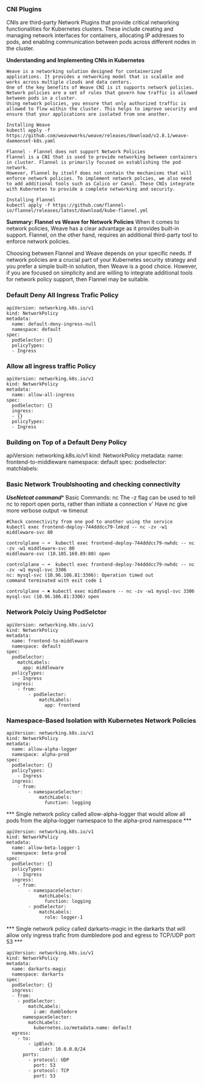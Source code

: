 
### CNI Plugins
CNIs are third-party Network Plugins that provide critical networking functionalities for Kubernetes clusters. These include creating and managing network interfaces for containers, allocating IP addresses to pods, and enabling communication between pods across different nodes in the cluster.

**Understanding and Implementing CNIs in Kubernetes**
```Weave - Helps enforcement of Network Policies
Weave is a networking solution designed for containerized applications. It provides a networking model that is scalable and works across multiple clouds and data centers.
One of the key benefits of Weave CNI is it supports network policies. Network policies are a set of rules that govern how traffic is allowed between pods in a cluster.
Using network policies, you ensure that only authorized traffic is allowed to flow within the cluster. This helps to improve security and ensure that your applications are isolated from one another.

Installing Weave
kubectl apply -f https://github.com/weaveworks/weave/releases/download/v2.8.1/weave-daemonset-k8s.yaml
```
```
Flannel - Flannel does not support Network Policies
Flannel is a CNI that is used to provide networking between containers in cluster. Flannel is primarily focused on establishing the pod network.
However, Flannel by itself does not contain the mechanisms that will enforce network policies. To implement network polcies, we also need to add additional tools such as Calico or Canal. These CNIs integrate with Kubernetes to provide a complete networking and security.

Installing Flannel
kubectl apply -f https://github.com/flannel-io/flannel/releases/latest/download/kube-flannel.yml
```

**Summary: Flannel vs Weave for Network Policies**
When it comes to network policies, Weave has a clear advantage as it provides built-in support. Flannel, on the other hand, requires an additional third-party tool to enforce network policies.

Choosing between Flannel and Weave depends on your specific needs. If network policies are a crucial part of your Kubernetes security strategy and you prefer a simple built-in solution, then Weave is a good choice. However, if you are focused on simplicity and are willing to integrate additional tools for network policy support, then Flannel may be suitable.

### Default Deny All Ingress Trafic Policy

```
apiVersion: networking.k8s.io/v1
kind: NetworkPolicy
metadata:
  name: default-deny-ingress-null
  namespace: default
spec:
  podSelector: {}
  policyTypes:
  - Ingress
```
### Allow all ingress traffic Policy
```
apiVersion: networking.k8s.io/v1
kind: NetworkPolicy
metadata:
  name: allow-all-ingress
spec:
  podSelector: {}
  ingress:
  - {}
  policyTypes:
  - Ingress
```
### Building on Top of a Default Deny Policy

apiVersion: networking.k8s.io/v1
kind: NetworkPolicy
metadata:
    name: frontend-to-middleware
    namespace: default
spec:
    podselector:
        matchlabels:


### Basic Network Troublshooting and checking connectivity
***UseNetcat command****
Basic Commands: 
nc 
The -z flag can be used to tell nc to report open ports, rather than initiate a connection
v' Have nc give more verbose output
-w timeout

```
#Check connectivity from one pod to another using the service
kubectl exec frontend-deploy-744dddcc79-lmkzd -- nc -zv -w1 middleware-svc 80

controlplane ~ ➜  kubectl exec frontend-deploy-744dddcc79-nwhdc -- nc -zv -w1 middleware-svc 80
middleware-svc (10.105.169.89:80) open

controlplane ~ ➜  kubectl exec frontend-deploy-744dddcc79-nwhdc -- nc -zv -w1 mysql-svc 3306
nc: mysql-svc (10.96.106.81:3306): Operation timed out
command terminated with exit code 1

controlplane ~ ✖ kubectl exec middleware -- nc -zv -w1 mysql-svc 3306
mysql-svc (10.96.106.81:3306) open
```
### Network Polciy Using PodSelctor

```
apiVersion: networking.k8s.io/v1
kind: NetworkPolicy
metadata:
  name: frontend-to-middleware
  namespace: default
spec:
  podSelector:
    matchLabels:
      app: middleware
  policyTypes:
    - Ingress
  ingress:
    - from:
        - podSelector:
            matchLabels:
              app: frontend
```

### Namespace-Based Isolation with Kubernetes Network Policies


```
apiVersion: networking.k8s.io/v1
kind: NetworkPolicy
metadata:
  name: allow-alpha-logger
  namespace: alpha-prod
spec:
  podSelector: {}
  policyTypes:
    - Ingress
  ingress:
    - from:
        - namespaceSelector:
            matchLabels:
              function: logging
```
*** Single network policy called allow-alpha-logger that would allow all pods from the alpha-logger namespace to the alpha-prod namespace ***
```
apiVersion: networking.k8s.io/v1
kind: NetworkPolicy
metadata:
  name: allow-beta-logger-1
  namespace: beta-prod
spec:
  podSelector: {}
  policyTypes:
    - Ingress
  ingress:
    - from:
        - namespaceSelector:
            matchLabels:
              function: logging
        - podSelector:
            matchLabels:
              role: logger-1
```

*** Single network policy called darkarts-magic in the darkarts that will allow only ingress trafic from dumbledore pod and egress to TCP/UDP port 53 ***

```
apiVersion: networking.k8s.io/v1
kind: NetworkPolicy
metadata:
  name: darkarts-magic
  namespace: darkarts
spec:
  podSelector: {}
  ingress:
  - from:
    - podSelector:
        matchLabels:
          i-am: dumbledore
      namespaceSelector:
        matchLabels:
          kubernetes.io/metadata.name: default
  egress:
    - to:
        - ipBlock:
            cidr: 10.0.0.0/24
      ports:
        - protocol: UDP
          port: 53
        - protocol: TCP
          port: 53

```